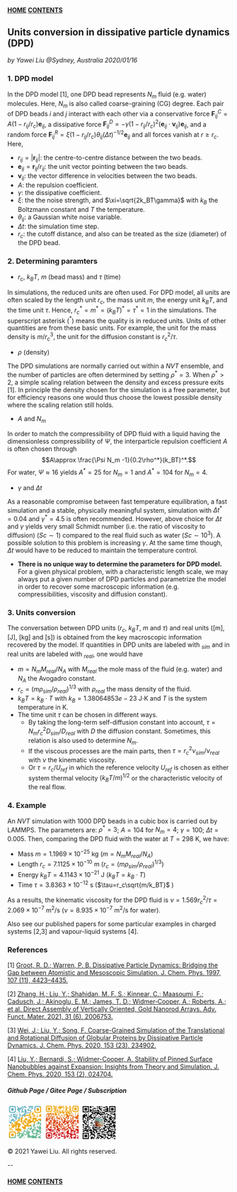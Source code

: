 #### [HOME](../../index.html) [CONTENTS](../index.html)

## Units conversion in dissipative particle dynamics (DPD)

*by Yawei Liu  @Sydney, Australia 2020/01/16*

### 1. DPD model

In the DPD model [1], one DPD bead represents $N_m$ fluid (e.g. water) molecules. Here, $N_m$ is also called coarse-graining (CG) degree. Each pair of DPD beads $i$ and $j$ interact with each other via a conservative force $\textbf{F}_{ij}^C = A (1-r_{ij}/r_c) \textbf{e}_{ij}$, a dissipative force
$\textbf{F}_{ij}^D = -\gamma(1-r_{ij}/r_c)^2 (\textbf{e}_{ij} \cdot \textbf{v}_{ij}) \textbf{e}_{ij}$, and a random force $\textbf{F}_{ij}^R = \xi (1-r_{ij}/r_c) \theta_{ij} (\Delta t)^{-1/2} \textbf{e}_{ij}$ and all forces vanish at $r\ge r_c$. Here,

* $r_{ij}=|\textbf{r}_{ij}|$: the centre-to-centre distance between the two beads.
* $\textbf{e}_{ij}=\textbf{r}_{ij}/r_{ij}$: the unit vector pointing between the two beads.
* $\textbf{v}_{ij}$: the vector difference in velocities between the two beads.
* $A$: the repulsion coefficient.
* $\gamma$: the dissipative coefficient.
* $\xi$: the the noise strength, and $\xi=\sqrt{2k_BT\gamma}$ with $k_B$ the Boltzmann constant and $T$ the temperature.
* $\theta_{ij}$: a Gaussian white noise variable.
* $\Delta t$: the simulation time step.
* $r_c$: the cutoff distance, and also can be treated as the size (diameter) of the DPD bead.

### 2. Determining paramters

* $r_c$, $k_BT$, $m$ (bead mass) and $\tau$ (time)

In simulations, the reduced units are often used. For DPD model, all units are often scaled by the length unit $r_c$, the mass unit $m$, the energy unit $k_BT$, and the time unit $\tau$. Hence, $r_c^* = m^* = (k_BT)^* =\tau^* =1$ in the simulations. The superscript asterisk ($^*$) means the quality is in reduced units. Units of other quantities are from these basic units. For example, the unit for the mass density is $m/r_c^3$, the unit for the diffusion constant is $r_c^2/\tau$.

* $\rho$ (density)

The DPD simulations are normally carried out within a $NVT$ ensemble, and the number of particles are often determined by setting $\rho^*=3$. When $\rho^*>2$, a simple scaling relation between the density and excess pressure exits [1]. In principle the density chosen for the simulation is a free parameter, but for efficiency reasons one would thus choose the lowest possible density where the scaling relation still holds.

* $A$ and $N_m$

In order to match the compressibility of DPD fluid with a liquid having the dimensionless compressibility of $\Psi$, the interparticle repulsion coefficient $A$ is often chosen through
$$A\approx \frac{\Psi N_m -1}{0.2\rho^*}(k_BT)^*.$$
For water, $\Psi\approx 16$ yields $A^*=25$ for $N_m=1$ and $A^*=104$ for $N_m=4$.

* $\gamma$ and $\Delta t$

As a reasonable compromise between fast temperature equilibration, a fast simulation and a stable, physically meaningful system, simulation with $\Delta t^*=0.04$ and $\gamma^*=4.5$ is often recommended.
However, above choice for $\Delta t$ and $\gamma$ yields very small Schmidt number (i.e. the ratio of viscosity to diffusion) ($Sc\sim1$) compared to the real fluid such as water ($Sc\sim10^3$). A possible solution to this problem is increasing $\gamma$. At the same time though, $\Delta t$ would have to be reduced to maintain the temperature control.

* **There is no unique way to determine the parameters for DPD model.** For a given physical problem, with a characteristic length scale, we may always put a given number of DPD particles and parametrize the model in order to recover some macroscopic information (e.g. compressibilities, viscosity and diffusion constant).

### 3. Units conversion
The conversation between DPD units ($r_c$, $k_BT$, $m$ and $\tau$) and real units ([m], [J], [kg] and [s]) is obtained from the key macroscopic information recovered by the model. If quantities in DPD units are labeled with $_{sim}$ and in real units are labeled with $_{real}$, one would have

* $m=N_m M_{real}/N_A$ with $M_{real}$ the mole mass of the fluid (e.g. water) and $N_A$ the Avogadro constant.
* $r_c=(m\rho_{sim}/\rho_{real})^{1/3}$ with $\rho_{real}$ the mass density of the fluid.
* $k_BT = k_B \cdot T$ with $k_B=1.38064853e-23$ J$\cdot$K and $T$ is the system temperature in K.
* The time unit $\tau$ can be chosen in different ways.
  * By taking the long-term self-diffusion constant into account, $\tau=N_m r_c^2 D_{sim}/D_{real}$ with $D$ the diffusion constant. Sometimes, this relation is also used to determine $N_m$.
  * If the viscous processes are the main parts, then $\tau=r_c^2 \nu_{sim}/\nu_{real}$ with $\nu$ the kinematic viscosity.
  * Or $\tau=r_c/U_{ref}$ in which the reference velocity $U_{ref}$ is chosen as either system thermal velocity $(k_BT/m)^{1/2}$ or the characteristic velocity of the real flow.

### 4. Example
An $NVT$ simulation with $1000$ DPD beads in a cubic box is carried out by LAMMPS. The parameters are: $\rho^*=3$; $A=104$ for $N_m=4$; $\gamma=100$; $\Delta t=0.005$. Then, comparing the DPD fluid with the water at $T=298$ K, we have:

* Mass $m=1.1969\times10^{-25}$ kg ($m=N_m M_{real}/N_A$)
* Length $r_c=7.1125\times10^{-10}$ m ($r_c=(m\rho_{sim}/\rho_{real})^{1/3}$)
* Energy $k_BT = 4.1143\times10^{-21}$ J ($k_BT = k_B \cdot T$)
* Time $\tau = 3.8363\times10^{-12}$ s ($\tau=r_c\sqrt{m/k_BT}$ )

As a results, the kinematic viscosity for the DPD fluid is $\nu=1.569 r_c^2/\tau = 2.069\times10^{-7}$ m$^2$/s ($\nu=8.935\times10^{-7}$ m$^2$/s for water).

Also see our published papers for some particular examples in charged systems [2,3] and vapour-liquid systems [4].

### References
[1] [Groot, R. D.; Warren, P. B. Dissipative Particle Dynamics: Bridging the Gap between Atomistic and Mesoscopic Simulation. J. Chem. Phys. 1997, 107 (11), 4423–4435.](http://aip.scitation.org/doi/10.1063/1.474784)

[2] [Zhang, H.; Liu, Y.; Shahidan, M. F. S.; Kinnear, C.; Maasoumi, F.; Cadusch, J.; Akinoglu, E. M.; James, T. D.; Widmer‐Cooper, A.; Roberts, A.; et al. Direct Assembly of Vertically Oriented, Gold Nanorod Arrays. Adv. Funct. Mater. 2021, 31 (6), 2006753.](https://onlinelibrary.wiley.com/doi/10.1002/adfm.202006753)

[3] [Wei, J.; Liu, Y.; Song, F. Coarse-Grained Simulation of the Translational and Rotational Diffusion of Globular Proteins by Dissipative Particle Dynamics. J. Chem. Phys. 2020, 153 (23), 234902.](http://aip.scitation.org/doi/10.1063/5.0025620)

[4] [Liu, Y.; Bernardi, S.; Widmer-Cooper, A. Stability of Pinned Surface Nanobubbles against Expansion: Insights from Theory and Simulation. J. Chem. Phys. 2020, 153 (2), 024704.](http://aip.scitation.org/doi/10.1063/5.0013223)

##### Github Page / Gitee Page / Subscription
<img src="images/github_yawei.png" alt="github page" width="80" height="80" />
<img src="images/gitee_yawei.png" alt="gitee page" width="80" height="80" />
<img src="images/wechat.png" alt="wechat" width="80" height="80" />

<footer>
    <script async src="//busuanzi.ibruce.info/busuanzi/2.3/busuanzi.pure.mini.js"></script>
    <span id="busuanzi_container_page_pv" style='display:none'>
      <h6>view <span id="busuanzi_value_page_pv">       </span> times</h6>
    </span>
</footer>

<p>&copy; 2021 Yawei Liu. All rights reserved.</p>

--
#### [HOME](../../index.html) [CONTENTS](../index.html)

